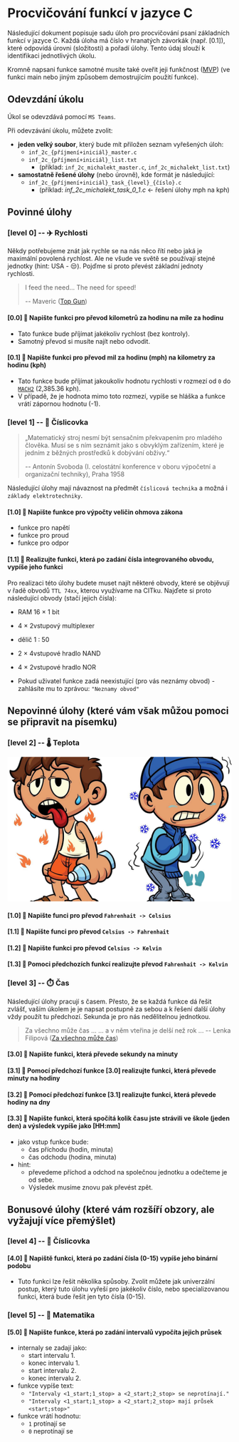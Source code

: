 # Procvičování funkcí v jazyce C

Následující dokument popisuje sadu úloh pro procvičování psaní základních funkcí v jazyce C.
Každá úloha má číslo v hranatých závorkák (např. [0.1]), které odpovídá úrovni (složitosti)
a pořadí úlohy. Tento údaj slouží k identifikaci jednotlivých úkolu.

Kromně napsani funkce samotné musíte také oveřit jeji funkčnost ([MVP](https://pixelfield.cz/blog/mvp-co-to-znamena-a-proc-je-to-dulezity-pro-vas-byzny/))
(ve funkci main nebo jiným způsobem demostrujícím použití funkce).

## Odevzdání úkolu

Úkol se odevzdává pomocí `MS Teams`.

Při odevzávání úkolu, můžete zvolit:

- **jeden velký soubor**, který bude mít přiložen seznam vyřešených úloh:
  - `inf_2c_{příjmení+iniciál}_master.c`
  - `inf_2c_{příjmení+iniciál}_list.txt`
    - (příklad: `inf_2c_michalekt_master.c`, `inf_2c_michalekt_list.txt`)
- **samostatně řešené úlohy** (nebo úrovně), kde formát je následující:
  - `inf_2c_{příjmení+iniciál}_task_{level}_{číslo}.c`
    - (příklad: _inf\_2c\_michalekt\_task\_0\_1.c_ <- řešení úlohy mph na kph)

## Povinné úlohy

### [level 0] -- ✈️ Rychlosti

Někdy potřebujeme znát jak rychle se na nás něco řítí nebo jaká je maximální povolená rychlost.
Ale ne všude ve světě se používají stejné jednotky (hint: USA - 😒). Pojďme si proto převést
základní jednoty rychlosti.

> I feed the need... The need for speed!
>
> -- Maveric ([Top Gun](https://www.youtube.com/watch?v=4PzpztFJZ))

#### [0.0] 📗 Napište funkci pro převod kilometrů za hodinu na míle za hodinu

- Tato funkce bude příjímat jakékoliv rychlost (bez kontroly).
- Samotný převod si musíte najít nebo odvodit.

#### [0.1] 📗 Napište funkci pro převod mil za hodinu (mph) na kilometry za hodinu (kph)

- Tato funkce bude příjímat jakoukoliv hodnotu rychlosti v rozmezí
od `0` do [`MACH2`](https://jalopnik.com/be-the-coolest-pilot-in-the-sky-in-this-supersonic-figh-1847868163) (2,385.36 kph).
- V případě, že je hodnota mimo toto rozmezí, vypíše se hláška a funkce vrátí zápornou hodnotu (-1).

### [level 1] -- 🤖 Číslicovka

> „Matematický stroj nesmí být sensačním překvapením pro mladého člověka.
> Musí se s ním seznámit jako s obvyklým zařízením, které je jedním z běžných
> prostředků k dobývání obživy.“
>
> -- Antonín Svoboda (I. celostátní konference v oboru výpočetní a organizační techniky), Praha 1958

Následující úlohy mají návaznost na předmět `číslicová technika` a možná i `základy elektrotechniky`.

#### [1.0] 📗 Napište funkce pro výpočty veličin ohmova zákona

- funkce pro napětí
- funkce pro proud
- funkce pro odpor

#### [1.1] 📗 Realizujte funkci, která po zadání čísla integrovaného obvodu, vypíše jeho funkci

Pro realizaci této úlohy budete muset najít některé obvody, které se objěvují v řadě obvodů `TTL 74xx`, kterou využívame na CITku.
Najďete si proto následující obvody (stačí jejich čísla):

- RAM 16 × 1 bit
- 4 × 2vstupový multiplexer
- dělič 1 : 50
- 2 × 4vstupové hradlo NAND
- 4 × 2vstupové hradlo NOR

- Pokud uživatel funkce zadá neexistující (pro vás neznámy obvod) - zahlásíte mu to zprávou: `"Neznamy obvod"`

## Nepovinné úlohy (které vám však můžou pomoci se připravit na písemku)

### [level 2] -- 🌡️ Teplota

![Image](hotcold.jpeg)

#### [1.0] 📘 Napište funci pro převod `Fahrenhait -> Celsius`

#### [1.1] 📘 Napište funci pro převod `Celsius -> Fahrenhait`

#### [1.2] 📘 Napište funkci pro převod `Celsius -> Kelvin`

#### [1.3] 📙 Pomoci předchozích funkcí realizujte převod `Fahrenhait -> Kelvin`

### [level 3] -- ⏱️ Čas

Následující úlohy pracují s časem. Přesto, že se každá funkce dá řešit zvlášť, vaším úkolem je je napsat postupně
za sebou a k řešení další úlohy vždy použít tu předchozí. Sekunda je pro nás nedělitelnou jednotkou.

> Za všechno může čas ...
> ... a v něm vteřina je delší než rok ...
> -- Lenka Filipová ([Za všechno může čas](https://www.youtube.com/watch?v=mcS2hq15BgE&t=40s))

#### [3.0] 📘 Napište funkci, která převede sekundy na minuty

#### [3.1] 📘 Pomocí předchozí funkce [3.0] realizujte funkci, která převede minuty na hodiny

#### [3.2] 📘 Pomocí předchozí funkce [3.1] realizujte funkci, která převede hodiny na dny

#### [3.3] 📘 Napište funkci, která spočítá kolik času jste strávili ve škole (jeden den) a výsledek vypíše jako [HH:mm]

- jako vstup funkce bude:
  - čas příchodu (hodin, minuta)
  - čas odchodu (hodina, minuta)
- hint:
  - převedeme příchod a odchod na společnou jednotku a odečteme je od sebe.
  - Výsledek musíme znovu pak převést zpět.

## Bonusové úlohy (které vám rozšíří obzory, ale vyžajují více přemýšlet)

### [level 4] -- 🤖 Číslicovka

#### [4.0] 📙 Napiště funkci, která po zadání čísla (0-15) vypíše jeho binární podobu

- Tuto funkci lze řešit několika spůsoby. Zvolit můžete jak univerzální postup, který tuto
úlohu vyřeší pro jakékoliv číslo, nebo specializovanou funkci, která bude řešit jen
tyto čísla (0-15).

### [level 5] -- 🧮 Matematika

#### [5.0] 📙 Napište funkce, která po zadání intervalů vypočíta jejich průsek

- internaly se zadají jako:
  - start intervalu 1.
  - konec intervalu 1.
  - start intervalu 2.
  - konec intervalu 2.
- funkce vypíše text:
  - `"Intervaly <1_start;1_stop> a <2_start;2_stop> se neprotínají."`
  - `"Intervaly <1_start;1_stop> a <2_start;2_stop> mají průsek <start;stop>"`
- funkce vrátí hodnotu:
  - `1` protínají se
  - `0` neprotínají se
